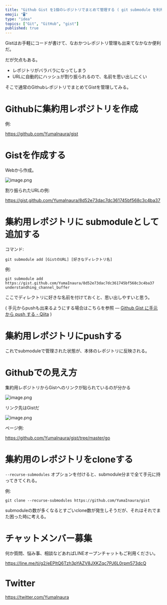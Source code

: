 ```yaml
---
title: "Github Gist を1個のレポジトリでまとめて管理する ( git submodule を利用 )"
emoji: "🖥"
type: "idea"
topics: ["Git", "GitHub", "gist"]
published: true
---
```


Gistはお手軽にコードが書けて、なおかつレポジトリ管理も出来てなかなか便利だ。

だが欠点もある。

- レポジトリがバラバラになってしまう
- URLに自動的にハッシュが割り振られるので、名前を思い出しにくい

そこで通常のGithubレポジトリでまとめてGistを管理してみる。

# Githubに集約用レポジトリを作成

例:

https://github.com/YumaInaura/gist

# Gistを作成する

Webから作成。

![image.png](https://qiita-image-store.s3.amazonaws.com/0/89618/85ad3745-def0-4a1c-ea8d-cee787b91702.png)

割り振られたURLの例:

https://gist.github.com/YumaInaura/8d52e73dac7dc361745bf568c3c4ba37

# 集約用レポジトリに submoduleとして追加する

コマンド:

```
git submodule add [GistのURL] [好きなディレクトリ名]
```

例:

```
git submodule add https://gist.github.com/YumaInaura/8d52e73dac7dc361745bf568c3c4ba37 understandhing_channel_buffer
```

ここでディレクトリに好きな名前を付けておくと、思い出しやすいと思う。

( 手元からpushも出来るようにする場合はこちらを参照 — [Github Gist に手元から push する - Qiita](https://qiita.com/YumaInaura/items/b1377bb69947a5707fb0) )

# 集約用レポジトリにpushする

これでsubmoduleで管理された状態が、本体のレポジトリに反映される。

# Githubでの見え方

集約用レポジトリからGistへのリンクが貼られているのが分かる

![image.png](https://qiita-image-store.s3.amazonaws.com/0/89618/dc180050-3252-e17e-261d-2f50d419dea4.png)

リンク先はGistだ

![image.png](https://qiita-image-store.s3.amazonaws.com/0/89618/a87df0a8-d8fe-bf75-6553-c6be6d77b46f.png)

ページ例: 

https://github.com/YumaInaura/gist/tree/master/go

# 集約用のレポジトリをcloneする

`--recurse-submodules` オプションを付けると、submodule分まで全て手元に持ってきてくれる。

例:

```
git clone --recurse-submodules https://github.com/YumaInaura/gist
```

submoduleの数が多くなるとすごいclone数が発生しそうだが、それはそれでまた困った時に考える。








<!-- Update From Qiita API -->

# チャットメンバー募集


何か質問、悩み事、相談などあればLINEオープンチャットもご利用ください。

https://line.me/ti/g2/eEPltQ6Tzh3pYAZV8JXKZqc7PJ6L0rpm573dcQ





# Twitter


https://twitter.com/YumaInaura


<!-- Update From Qiita API -->


